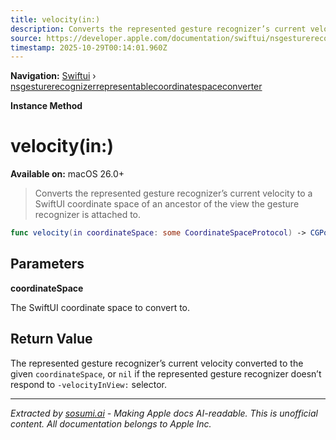 ```yaml
---
title: velocity(in:)
description: Converts the represented gesture recognizer’s current velocity to a SwiftUI coordinate space of an ancestor of the view the gesture recognizer is attached to.
source: https://developer.apple.com/documentation/swiftui/nsgesturerecognizerrepresentablecoordinatespaceconverter/velocity(in:)
timestamp: 2025-10-29T00:14:01.960Z
---
```


**Navigation:** [Swiftui](/documentation/swiftui) › [nsgesturerecognizerrepresentablecoordinatespaceconverter](/documentation/swiftui/nsgesturerecognizerrepresentablecoordinatespaceconverter)

**Instance Method**

# velocity(in:)

**Available on:** macOS 26.0+

> Converts the represented gesture recognizer’s current velocity to a SwiftUI coordinate space of an ancestor of the view the gesture recognizer is attached to.

```swift
func velocity(in coordinateSpace: some CoordinateSpaceProtocol) -> CGPoint?
```

## Parameters

**coordinateSpace**

The SwiftUI coordinate space to convert to.



## Return Value

The represented gesture recognizer’s current velocity converted to the given `coordinateSpace`, or `nil` if the represented gesture recognizer doesn’t respond to `-velocityInView:` selector.

---

*Extracted by [sosumi.ai](https://sosumi.ai) - Making Apple docs AI-readable.*
*This is unofficial content. All documentation belongs to Apple Inc.*
